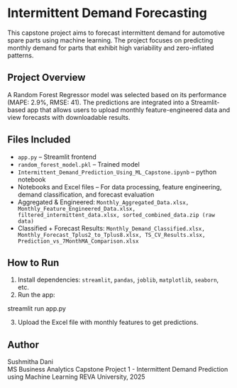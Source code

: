 # Intermittent Demand Forecasting

This capstone project aims to forecast intermittent demand for automotive spare parts using machine learning. The project focuses on predicting monthly demand for parts that exhibit high variability and zero-inflated patterns.

## Project Overview
A Random Forest Regressor model was selected based on its performance (MAPE: 2.9%, RMSE: 41). The predictions are integrated into a Streamlit-based app that allows users to upload monthly feature-engineered data and view forecasts with downloadable results.

## Files Included
- `app.py` – Streamlit frontend
- `random_forest_model.pkl` – Trained model
- `Intermittent_Demand_Prediction_Using_ML_Capstone.ipynb` – python notebook
- Notebooks and Excel files – For data processing, feature engineering, demand classification, and forecast evaluation
- Aggregated & Engineered: `Monthly_Aggregated_Data.xlsx, Monthly_Feature_Engineered_Data.xlsx, filtered_intermittent_data.xlsx, sorted_combined_data.zip (raw data)`
- Classified + Forecast Results: `Monthly_Demand_Classified.xlsx, Monthly_Forecast_Tplus2_to_Tplus8.xlsx, TS_CV_Results.xlsx, Prediction_vs_7MonthMA_Comparison.xlsx`


## How to Run
1. Install dependencies: `streamlit`, `pandas`, `joblib`, `matplotlib`, `seaborn`, etc.
2. Run the app:

streamlit run app.py

3. Upload the Excel file with monthly features to get predictions.

## Author
Sushmitha Dani  
MS Business Analytics 
Capstone Project 1 - Intermittent Demand Prediction using Machine Learning
REVA University, 2025
